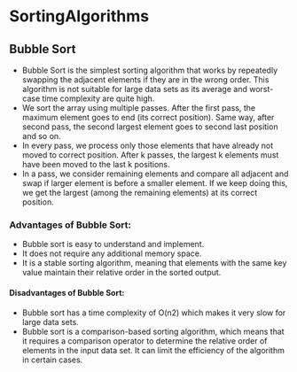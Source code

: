 # SortingAlgorithms
## Bubble Sort
* Bubble Sort is the simplest sorting algorithm that works by repeatedly swapping the adjacent elements if they are in the wrong order. This algorithm is not suitable for large data sets as its average and worst-case time complexity are quite high.
* We sort the array using multiple passes. After the first pass, the maximum element goes to end (its correct position). Same way, after second pass, the second largest element goes to second last position and so on.
* In every pass, we process only those elements that have already not moved to correct position. After k passes, the largest k elements must have been moved to the last k positions.
* In a pass, we consider remaining elements and compare all adjacent and swap if larger element is before a smaller element. If we keep doing this, we get the largest (among the remaining elements) at its correct position.
### Advantages of Bubble Sort:
* Bubble sort is easy to understand and implement.
* It does not require any additional memory space.
* It is a stable sorting algorithm, meaning that elements with the same key value maintain their relative order in the sorted output.
#### Disadvantages of Bubble Sort:
* Bubble sort has a time complexity of O(n2) which makes it very slow for large data sets.
* Bubble sort is a comparison-based sorting algorithm, which means that it requires a comparison operator to determine the relative order of elements in the input data set. It can limit the efficiency of the algorithm in certain cases.

